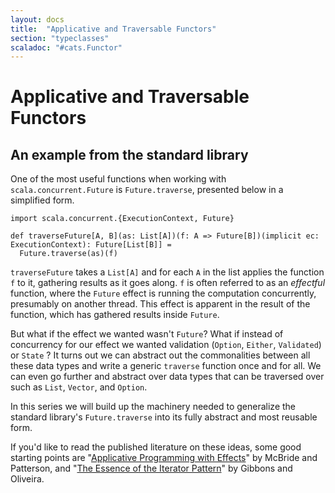 ```yaml
---
layout: docs
title:  "Applicative and Traversable Functors"
section: "typeclasses"
scaladoc: "#cats.Functor"
---
```


# Applicative and Traversable Functors

## An example from the standard library

One of the most useful functions when working with `scala.concurrent.Future` is `Future.traverse`, presented below
in a simplified form.

```tut:book:silent
import scala.concurrent.{ExecutionContext, Future}

def traverseFuture[A, B](as: List[A])(f: A => Future[B])(implicit ec: ExecutionContext): Future[List[B]] =
  Future.traverse(as)(f)
```

`traverseFuture` takes a `List[A]` and for each `A` in the list applies the function `f` to it, gathering results
as it goes along. `f` is often referred to as an *effectful* function, where the `Future` effect is running the computation
concurrently, presumably on another thread. This effect is apparent in the result of the function, which has
gathered results inside `Future`.

But what if the effect we wanted wasn't `Future`? What if instead of concurrency for our effect we wanted validation
(`Option`, `Either`, `Validated`) or `State` ? It turns out we can abstract out the commonalities between all these
data types and write a generic `traverse` function once and for all. We can even go further and abstract over data
types that can be traversed over such as `List`, `Vector`, and `Option`.

In this series we will build up the machinery needed to generalize the standard library's `Future.traverse` into
its fully abstract and most reusable form.

If you'd like to read the published literature on these ideas, some good starting points are
"[Applicative Programming with Effects][applicativeProgramming]" by McBride and Patterson, and
"[The Essence of the Iterator Pattern][iterator]" by Gibbons and Oliveira.

[applicativeProgramming]: http://www.staff.city.ac.uk/~ross/papers/Applicative.html "Applicative Programming with Effects"
[iterator]: https://www.cs.ox.ac.uk/jeremy.gibbons/publications/iterator.pdf "The Essence of the Iterator Pattern"
